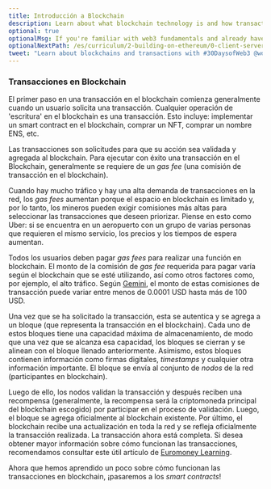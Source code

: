 ```yaml
---
title: Introducción a Blockchain
description: Learn about what blockchain technology is and how transactions are executed on the blockchain.
optional: true
optionalMsg: If you're familiar with web3 fundamentals and already have your own crypto wallet, feel free to jump ahead to the next section!
optionalNextPath: /es/curriculum/2-building-on-ethereum/0-client-server-architecture
tweet: "Learn about blockchains and transactions with #30DaysofWeb3 @womenbuildweb3 🌐"
---
```


### Transacciones en Blockchain

El primer paso en una transacción en el blockchain comienza generalmente cuando un usuario solicita una transacción. Cualquier operación de 'escritura' en el blockchain es una transacción. Esto incluye: implementar un smart contract en el blockchain, comprar un NFT, comprar un nombre ENS, etc.

Las transacciones son solicitudes para que su acción sea validada y agregada al blockchain. Para ejecutar con éxito una transacción en el Blockchain, generalmente se requiere de un _gas fee_ (una comisión de transacción en el blockchain).

Cuando hay mucho tráfico y hay una alta demanda de transacciones en la red, los _gas fees_ aumentan porque el espacio en blockchain es limitado y, por lo tanto, los mineros pueden exigir comisiones más altas para seleccionar las transacciones que deseen priorizar. Piense en esto como Uber: si se encuentra en un aeropuerto con un grupo de varias personas que requieren el mismo servicio, los precios y los tiempos de espera aumentan.

Todos los usuarios deben pagar _gas fees_ para realizar una función en blockchain. El monto de la comisión de _gas fee_ requerida para pagar varía según el blockchain que se esté utilizando, así como otros factores como, por ejemplo, el alto tráfico. Según [Gemini](https://www.gemini.com/cryptopedia/what-are-gas-fees-gwei-gas-fees-eth-ether-transaction-fee), el monto de estas comisiones de transacción puede variar entre menos de 0.0001 USD hasta más de 100 USD.

Una vez que se ha solicitado la transacción, esta se autentica y se agrega a un bloque (que representa la transacción en el blockchain). Cada uno de estos bloques tiene una capacidad máxima de almacenamiento, de modo que una vez que se alcanza esa capacidad, los bloques se cierran y se alinean con el bloque llenado anteriormente. Asimismo, estos bloques contienen información como firmas digitales, _timestamps_ y cualquier otra información importante. El bloque se envía al conjunto de _nodos_ de la red (participantes en blockchain).

Luego de ello, los nodos validan la transacción y después reciben una recompensa (generalmente, la recompensa será la criptomoneda principal del blockchain escogido) por participar en el proceso de validación. Luego, el bloque se agrega oficialmente al blockchain existente. Por último, el blockchain recibe una actualización en toda la red y se refleja oficialmente la transacción realizada. La transacción ahora está completa. Si desea obtener mayor información sobre cómo funcionan las transacciones, recomendamos consultar este útil artículo de [Euromoney Learning](https://www.euromoney.com/learning/blockchain-explained/how-transactions-get-into-the-blockchain).

Ahora que hemos aprendido un poco sobre cómo funcionan las transacciones en blockchain, ¡pasaremos a los _smart contracts_!
